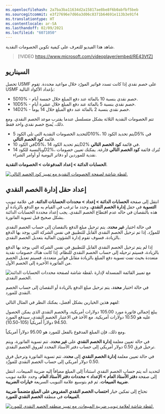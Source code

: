 ```yaml
---
ms.openlocfilehash: 2a7ba3ba11634d2a15817ae8be8f6b0abfbf5beb
ms.sourcegitcommit: e3f27696e7d66a3d06c8371b64691e113b3e91f4
ms.translationtype: HT
ms.contentlocale: ar-SA
ms.lasthandoff: 02/09/2021
ms.locfileid: "6071050"
---
```

شاهد هذا الفيديو للتعرف على كيفية تكوين الخصومات النقدية.

> [!VIDEO https://www.microsoft.com/videoplayer/embed/RE43VfZ]


## <a name="scenario"></a>السيناريو 

تحصل USMF على خصم نقدي إذا كانت تسدد فواتير المورّد خلال مواعيد محددة. تقوم USMF بإعداد الأكواد التالية:

- 5D10% - خصم نقدي بنسبة 10 بالمائة عند دفع المبلغ خلال خمسة أيام.
- 10D5% - خصم نقدي بنسبة 5 بالمائة عند دفع المبلغ خلال عشرة أيام.
- 14D2% - خصم نقدي بنسبة 2 بالمائة عند دفع المبلغ خلال 14 يوماً.

تتم الخصومات النقدية الثلاثة بشكل متسلسل عندما يقترب موعد الخصم النقدي. ومع ذلك، يُمنح خصم نقدي واحد فقط.

- لتحديد الخصومات النقدية التي تلي الكود 5D10%، يتم تحديد الكود 10D5% في قائمة **كود الخصم التالي**. 
- في الكود 10D5%، يتم تحديد الكود 14D2% في قائمة **كود الخصم التالي**. 
- وبالنسبة للكود 14D2%، تُترك قائمة **كود الخصم التالي** فارغة. يمكنك تعيين خصومات نقدية للموردين أو دفاتر اليومية أو أوامر الشراء.

**الحسابات الدائنة > إعداد المدفوعات > الخصومات النقدية**.
 
[![لقطة شاشة لصفحة الخصومات النقدية مع تمييز كود الخصم التالي.](../media/cash-discount.png)](../media/cash-discount.png#lightbox)

## <a name="cash-discount-administration-field-setup"></a>إعداد حقل إدارة الخصم النقدي 

انتقل إلى صفحة **الحسابات الدائنة > إعداد > محددات الحسابات الدائنة**، في علامة تبويب **التسوية** في حقل **إدارة الخصم النقدي**، وحدد ما ترغب في القيام به مع الدفع بالزيادة أو بالنقصان في حاله عدم اقتطاع الخصم النقدي. يجب إعداد محددة الحسابات الدائنة‏‎ هذه بشكل صحيح قبل تسوية الفاتورة. 

في حالة اختيار **غير محدد**، يتم ترحيل مبلغ الدفع بالنقصان إلى حساب الخصم النقدي للمورِّد. إذا تم ترحيل الخصم النقدي القابل للتطبيق في نفس الشركة التي يوجد بها الدفع بالزيادة، فسوف تقوم إدارة الشؤون المالية بتعديل الخصم النقدي. 

إذا لم يتم ترحيل الخصم النقدي القابل للتطبيق في نفس الشركة التي يوجد بها الدفع بالزيادة، فسيتم ترحيله إلى حساب الخصم النقدي للنظام. إذا كانت هناك خصومات نقدية متعددة بحيث تمت تسوية دفع المبلغ بالزيادة مقابل فواتير متعددة، فسيتم تعديل الخصم من الفاتورة الأخيرة إلى الخصم الأول.
 
![لقطة شاشة لصفحة محددات الحسابات الدائنة‏‎، مع تمييز القائمة المنسدلة لإدارة الخصم النقدي.](../media/cash-discount-admin.png)

في حالة اختيار **محدد**، يتم ترحيل مبلغ الدفع بالزيادة أو النقصان إلى حساب الخصم النقدي للمورد.

لفهم هذين الخيارين بشكل أفضل، يمكنك النظر في المثال التالي:

يبلغ إجمالي فاتورة مورد 105.00 دولارات أمريكية، والخصم النقدي الذي يمكن الحصول عليه هو 10.50 دولارات أمريكية. مع الأخذ في الاعتبار الخصم النقدي، سيدفع المورد 94.50 دولاراً أمريكياً (105-10.50).

ومع ذلك، فإن المبلغ المدفوع بالفعل للمورد هو 95.00 دولاراً أمريكياً.

في حالة تعيين معلمة **إدارة الخصم النقدي** على **غير محدد**، تتم تسوية الفاتورة، ويتم ترحيل فرق 0.50 دولار أمريكي إلى حساب دفتر الأستاذ المحدد لفروق الخصم النقدي.

في حالة تعيين معلمة **إدارة الخصم النقدي** إلى **محدد**، تتم تسوية الفاتورة وترحيل فرق 0.50 دولار أمريكي إلى حساب الخصم النقدي للمورِّد.

لتحديد أنه يتم حساب الخصم النقدي استناداً إلى المبلغ مضافاً إليه ضريبة المبيعات، انتقل إلى صفحة **دفتر الأستاذ العام > الإعداد > محددات دفتر الأستاذ العام**، وحدد علامة تبويب **ضريبة المبيعات**، ثم قم بتوسيع علامة التبويب السريعة **خيارات الضريبة**. 

تحتاج إلى تمكين خيار **احتساب الخصم النقدي المفروض على المبلغ متضمناً ضريبة المبيعات** في منطقة **الخصم النقدي للمورد**. 


[![لقطة شاشة لعلامة تبويب ضريبة المبيعات، مع تمييز منطقه الخصم النقدي للمورد.](../media/vendor-cash-discount.png)](../media/vendor-cash-discount.png#lightbox)

